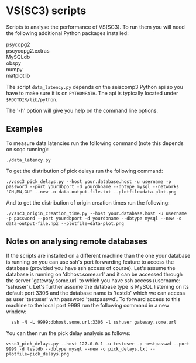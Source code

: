 # VS(SC3) scripts

Scripts to analyse the performance of VS(SC3). To run them you will need the following
additional Python packages installed:

psycopg2  
pscycopg2.extras  
MySQLdb  
obspy  
numpy  
matplotlib  

The script `data_latency.py` depends on the seiscomp3 Python api so you have to
make sure it is on `PYTHONPATH`. The api is typically located under `$ROOTDIR/lib/python`.

The '-h' option will give you help on the command line options.

## Examples

To measure data latencies run the following command (note this depends on scqc running):

    ./data_latency.py

To get the distribution of pick delays run the following command:

    ./vssc3_pick_delays.py --host your.database.host -u username -p password --port yourdbport -d yourdbname --dbtype mysql --networks 'CH,MN,GU' --new -o data-output-file.txt --plotfile=data-plot.png

And to get the distribution of origin creation times run the following:

    ./vssc3_origin_creation_time.py --host your.database.host -u username -p password --port yourdbport -d yourdbname --dbtype mysql --new -o data-output-file.npz --plotfile=data-plot.png

## Notes on analysing remote databases
If the scripts are installed on a different machine than the one your database is
running on you can use ssh's port forwarding feature to access the database
(provided you have ssh access of course). Let's assume the database is running
on 'dbhost.some.url' and it can be accessed through the server 'gateway.some.url'
to which you have ssh access (username: 'sshuser'). Let's further assume the
database type is MySQL listening on its default port 3306 and the database name is 'testdb' which we can access as user 'testuser' with password 'testpasswd'. To forward access to
this machine to the local port 9999 run the following command in a new window:

      ssh -N -L 9999:dbhost.some.url:3306 -l sshuser gateway.some.url

You can then run the pick delay analysis as follows:

    vssc3_pick_delays.py --host 127.0.0.1 -u testuser -p testpasswd --port 9999 -d testdb --dbtype mysql --new -o pick_delays.txt --plotfile=pick_delays.png
